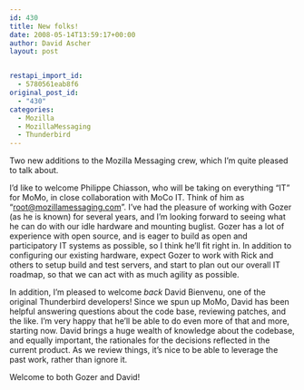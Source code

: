 ```yaml
---
id: 430
title: New folks!
date: 2008-05-14T13:59:17+00:00
author: David Ascher
layout: post


restapi_import_id:
  - 5780561eab8f6
original_post_id:
  - "430"
categories:
  - Mozilla
  - MozillaMessaging
  - Thunderbird
---
```

Two new additions to the Mozilla Messaging crew, which I&#8217;m quite pleased to talk about.

I&#8217;d like to welcome Philippe Chiasson, who will be taking on everything &#8220;IT&#8221; for MoMo, in close collaboration with MoCo IT. Think of him as &#8220;root@mozillamessaging.com&#8221;. I&#8217;ve had the pleasure of working with Gozer (as he is known) for several years, and I&#8217;m looking forward to seeing what he can do with our idle hardware and mounting buglist. Gozer has a lot of experience with open source, and is eager to build as open and participatory IT systems as possible, so I think he&#8217;ll fit right in. In addition to configuring our existing hardware, expect Gozer to work with Rick and others to setup build and test servers, and start to plan out our overall IT roadmap, so that we can act with as much agility as possible.

In addition, I&#8217;m pleased to welcome _back_ David Bienvenu, one of the original Thunderbird developers! Since we spun up MoMo, David has been helpful answering questions about the code base, reviewing patches, and the like. I&#8217;m very happy that he&#8217;ll be able to do even more of that and more, starting now. David brings a huge wealth of knowledge about the codebase, and equally important, the rationales for the decisions reflected in the current product. As we review things, it&#8217;s nice to be able to leverage the past work, rather than ignore it.

Welcome to both Gozer and David!